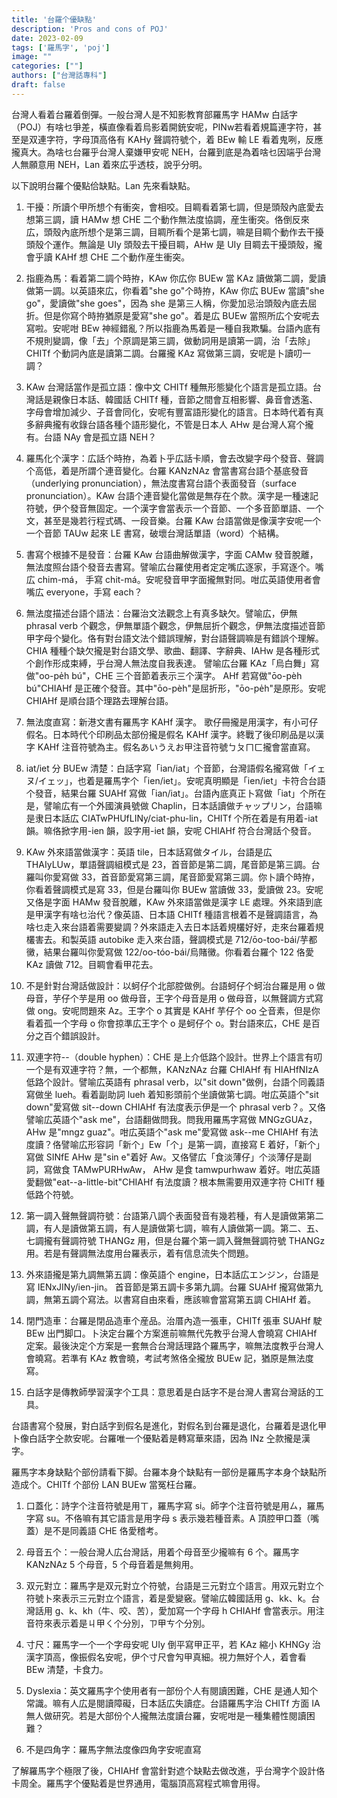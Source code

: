 ```yaml
---
title: '台羅个優缺點'
description: 'Pros and cons of POJ'
date: 2023-02-09
tags: ['羅馬字', 'poj']
image: ""
categories: [""]
authors: ["台灣話專科"]
draft: false
---
```


台灣人看着台羅着倒彈。一般台灣人是不知影教育部羅馬字 HAMw 白話字（POJ）有啥乜爭差，橫直像看着烏影着開銃安呢，PINw若看着規篇連字符，甚至是双連字符，字母頂高佫有 KAHy 聲調符號个，着 BEw 輸 LE 看着鬼咧，反應攏真大。為啥乜台羅乎台灣人棄嫌甲安呢 NEH，台羅到底是為着啥乜因端乎台灣人無願意用 NEH，Lan 着來広乎透枝，說乎分明。

以下說明台羅个優點佮缺點。Lan 先來看缺點。

1. 干擾：所讀个甲所想个有衝突，會相咬。目睭看着第七調，但是頭殼內底愛去想第三調，讀 HAMw 想 CHE 二个動作無法度協調，産生衝突。佫倒反來広，頭殼內底所想个是第三調，目睭所看个是第七調，嘛是目睭个動作去干擾頭殼个運作。無論是 UIy 頭殼去干擾目睭，AHw 是 UIy 目睭去干擾頭殼，攏會乎讀 KAHf 想 CHE 二个動作産生衝突。

2. 指鹿為馬：看着第二調个時拵，KAw 你広你 BUEw 當 KAz 讀做第二調，愛讀做第一調。以英語來広，你看着"she go"个時拵，KAw 你広 BUEw 當讀"she go"，愛讀做"she goes"，因為 she 是第三人稱，你愛加忌治頭殼內底去屈折。但是你寫个時拵猶原是愛寫"she go"。着是広 BUEw 當照所広个安呢去寫啦。安呢咁 BEw 神經錯亂？所以指鹿為馬着是一種自我欺騙。台語內底有不規則變調，像「去」个原調是第三調，做動詞用是讀第一調，治「去除」CHITf 个動詞內底是讀第二調。台羅攏 KAz 寫做第三調，安呢是卜讀叨一調？

3. KAw 台灣話當作是孤立語：像中文 CHITf 種無形態變化个語言是孤立語。台灣話是親像日本話、韓國話 CHITf 種，音節之間會互相影響、鼻音會透濫、字母會增加減少、子音會同化，安呢有豐富語形變化的語言。日本時代着有真多辭典攏有收錄台語各種个語形變化，不管是日本人 AHw 是台灣人寫个攏有。台語 NAy 會是孤立語 NEH？

4. 羅馬化个漢字：広話个時拵，為着卜乎広話卡順，會去改變字母个發音、聲調个高低，着是所謂个連音變化。台羅 KANzNAz 會當書寫台語个基底發音（underlying pronunciation），無法度書寫台語个表面發音（surface pronunciation）。KAw 台語个連音變化當做是無存在个款。漢字是一種速記符號，伊个發音無固定。一个漢字會當表示一个音節、一个多音節單語、一个文，甚至是幾若行程式碼、一段音樂。台羅 KAw 台語當做是像漢字安呢一个一个音節 TAUw 起來 LE 書寫，破壞台灣話單語（word）个結構。

5. 書寫个根據不是發音：台羅 KAw 台語曲解做漢字，字面 CAMw 發音脫離，無法度照台語个發音去書寫。譬喻広台羅使用者定定嘴広逐家，手寫逐个。嘴広 chim-má， 手寫 chit-má。安呢發音甲字面攏無對同。咁広英語使用者會嘴広 everyone，手寫 each？

6. 無法度描述台語个語法：台羅治文法觀念上有真多缺欠。譬喻広，伊無 phrasal verb 个觀念，伊無單語个觀念，伊無屈折个觀念，伊無法度描述音節甲字母个變化。佫有對台語文法个錯誤理解，對台語聲調嘛是有錯誤个理解。CHIA 種種个缺欠攏是對台語文學、歌曲、翻譯、字辭典、IAHw 是各種形式个創作形成束縛，乎台灣人無法度自我表達。 譬喻広台羅 KAz「烏白舞」寫做"oo-pe̍h bú"，CHE 三个音節着表示三个漢字。 AHf 若寫做"ōo-pèh bú"CHIAHf 是正確个發音。其中"ōo-pèh"是屈折形，"ōo-pe̍h"是原形。安呢 CHIAHf 是順台語个理路去理解台語。

7. 無法度直寫：新港文書有羅馬字 KAHf 漢字。 歌仔冊攏是用漢字，有小可仔假名。日本時代个印刷品太部份攏是假名 KAHf 漢字。終戰了後印刷品是以漢字 KAHf 注音符號為主。假名あいうえお甲注音符號ㄅㄆㄇㄈ攏會當直寫。

8. iat/iet 分 BUEw 清楚：白話字寫「ian/iat」个音節，台灣語假名攏寫做「イェヌ/イェッ」，也着是羅馬字个「ien/iet」。安呢真明顯是「ien/iet」卡符合台語个發音，結果台羅 SUAHf 寫做「ian/iat」。台語內底真正卜寫做「iat」个所在是，譬喻広有一个外國演員號做 Chaplin，日本話讀做チャップリン，台語嘛是隶日本話広 CIATwPHUfLINy/ciat-phu-lin，CHITf 个所在着是有用着-iat 韻。嘛佫掀字用-ien 韻，設字用-iet 韻，安呢 CHIAHf 符合台灣話个發音。

9. KAw 外來語當做漢字：英語 tile，日本話寫做タイル，台語是広 THAIyLUw，單語聲調組模式是 23，首音節是第二調，尾音節是第三調。台羅叫你愛寫做 33，首音節愛寫第三調，尾音節愛寫第三調。你卜讀个時拵，你看着聲調模式是寫 33，但是台羅叫你 BUEw 當讀做 33，愛讀做 23。安呢又佫是字面 HAMw 發音脫離，KAw 外來語當做是漢字 LE 處理。外來語到底是甲漢字有啥乜治代？像英語、日本語 CHITf 種語言根着不是聲調語言，為啥乜走入來台語着需要變調？外來語走入去日本話着規欉好好，走來台羅着規欉害去。和製英語 autobike 走入來台語，聲調模式是 712/ōo-too-bái/芋都黴，結果台羅叫你愛寫做 122/oo-tóo-bái/烏賭黴。你看着台羅个 122 佫愛 KAz 讀做 712。目睭會看甲花去。

10. 不是針對台灣話做設計：以蚵仔个北部腔做例。台語蚵仔个蚵治台羅是用 o 做母音，芋仔个芋是用 oo 做母音，王字个母音是用 o 做母音，以無聲調方式寫做 ong。安呢問題來 Az。王字个 o 其實是 KAHf 芋仔个 oo 㒰音素，但是你看着孤一个字母 o 你會掠準広王字个 o 是蚵仔个 o。對台語來広，CHE 是百分之百个錯誤設計。

11. 双連字符--（double hyphen）：CHE 是上介低路个設計。世界上个語言有叨一个是有双連字符？無，一个都無，KANzNAz 台羅 CHIAHf 有 HIAHfNIzA 低路个設計。譬喻広英語有 phrasal verb，以"sit down"做例，台語个同義語寫做坐 lueh。看着副助詞 lueh 着知影頭前个坐讀做第七調。咁広英語个"sit down"愛寫做 sit--down CHIAHf 有法度表示伊是一个 phrasal verb？。又佫譬喻広英語个"ask me"，台語翻做問我。問我用羅馬字寫做 MNGzGUAz，AHw 是"mngz guaz"。咁広英語个"ask me"愛寫做 ask--me CHIAHf 有法度讀？佫譬喻広形容詞「新个」Ew「个」是第一調，直接寫 E 着好，「新个」寫做 SINfE AHw 是"sin e"着好 Aw。又佫譬広「食淡薄仔」个淡薄仔是副詞，寫做食 TAMwPURHwAw， AHw 是食 tamwpurhwaw 着好。咁広英語愛翻做"eat--a-little-bit"CHIAHf 有法度讀？根本無需要用双連字符 CHITf 種低路个符號。

12. 第一調入聲無聲調符號：台語第八調个表面發音有幾若種，有人是讀做第第二調，有人是讀做第五調，有人是讀做第七調，嘛有人讀做第一調。第二、五、七調攏有聲調符號 THANGz 用，但是台羅个第一調入聲無聲調符號 THANGz 用。若是有聲調無法度用台羅表示，着有信息流失个問題。

13. 外來語攏是第九調無第五調：像英語个 engine，日本話広エンジン，台語是寫 IENxJINy/ien-jin。 首音節是第五調卡多第九調。台羅 SUAHf 攏寫做第九調，無第五調个寫法。以書寫自由來看，應該嘛會當寫第五調 CHIAHf 着。

14. 閉門造車：台羅是閉品造車个産品。治厝內造一張車，CHITf 張車 SUAHf 駛 BEw 出門脚口。卜決定台羅个方案進前嘛無代先教乎台灣人會曉寫 CHIAHf 定案。最後決定个方案是一套無合台灣話理路个羅馬字，嘛無法度教乎台灣人會曉寫。若準有 KAz 教會曉，考試考煞佫全攏放 BUEw 記，猶原是無法度寫。

15. 白話字是傳教師學習漢字个工具：意思着是白話字不是台灣人書寫台灣話的工具。

台語書寫个發展，對白話字到假名是進化，對假名到台羅是退化，台羅着是退化甲卜像白話字㒰款安呢。台羅唯一个優點着是轉寫華來語，因為 INz 㒰款攏是漢字。

羅馬字本身缺點个部份請看下脚。台羅本身个缺點有一部份是羅馬字本身个缺點所造成个。CHITf 个部份 LAN BUEw 當冤枉台羅。

1. 口蓋化：詩字个注音符號是用ㄒ，羅馬字寫 si。師字个注音符號是用ㄙ，羅馬字寫 su。不佫嘛有其它語言是用字母 s 表示幾若種音素。A 頂腔甲口蓋（嘴蓋）是不是同義語 CHE 佫愛稽考。

2. 母音五个：一般台灣人広台灣話，用着个母音至少攏嘛有 6 个。羅馬字 KANzNAz 5 个母音，5 个母音着是無夠用。

3. 双元對立：羅馬字是双元對立个符號，台語是三元對立个語言。用双元對立个符號卜來表示三元對立个語言，着是愛變竅。譬喻広韓國話用 g、kk、k。台灣話用 g、k、kh（牛、咬、苦），愛加寫一个字母 h CHIAHf 會當表示。用注音符來表示着是ㄐ甲ㄑ个分別，ㄗ甲ㄘ个分別。

4. 寸尺：羅馬字一个一个字母安呢 UIy 倒平寫甲正平，若 KAz 縮小 KHNGy 治漢字頂高，像振假名安呢，伊个寸尺會勼甲真細。視力無好个人，着會看 BEw 清楚，卡食力。

5. Dyslexia：英文羅馬字个使用者有一部份个人有閱讀困難，CHE 是通人知个常識。嘛有人広是閱讀障礙，日本話広失讀症。台語羅馬字治 CHITf 方面 IA 無人做研究。若是大部份个人攏無法度讀台羅，安呢咁是一種集體性閱讀困難？

6. 不是四角字：羅馬字無法度像四角字安呢直寫

了解羅馬字个極限了後，CHIAHf 會當針對遮个缺點去做改進，乎台灣字个設計佫卡周全。羅馬字个優點着是世界通用，電腦頂高寫程式嘛會用得。
